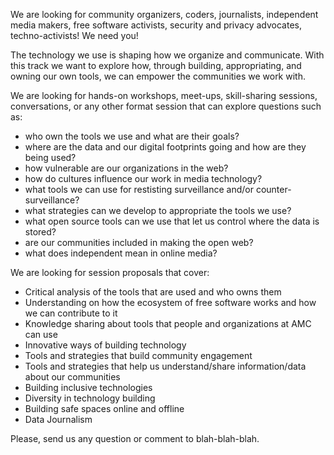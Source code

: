 
We are looking for community organizers, coders, journalists, independent media makers, free software activists, security and privacy advocates, techno-activists! We need you!

The technology we use is shaping how we organize and communicate. With this track we want to explore how, through building, appropriating, and owning our own tools, we can empower the communities we work with.

We are looking for hands-on workshops, meet-ups, skill-sharing sessions, conversations, or any other format session that can explore questions such as:

- who own the tools we use and what are their goals?
- where are the data and our digital footprints going and how are they being used?
- how vulnerable are our organizations in the web?
- how do cultures influence our work in media technology?
- what tools we can use for restisting surveillance and/or counter-surveillance?
- what strategies can we develop to appropriate the tools we use?
- what open source tools can we use that let us control where the data is stored?
- are our communities included in making the open web?
- what does independent mean in online media?

We are looking for session proposals that cover:

- Critical analysis of the tools that are used and who owns them
- Understanding on how the ecosystem of free software works and how we can contribute to it
- Knowledge sharing about tools that people and organizations at AMC can use
- Innovative ways of building technology
- Tools and strategies that build community engagement
- Tools and strategies that help us understand/share information/data about our communities
- Building inclusive technologies
- Diversity in technology building
- Building safe spaces online and offline
- Data Journalism

Please, send us any question or comment to blah-blah-blah.
